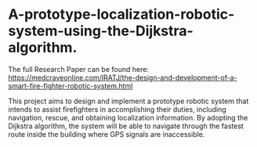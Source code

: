 # A-prototype-localization-robotic-system-using-the-Dijkstra-algorithm.

The full Research Paper can be found here: https://medcraveonline.com/IRATJ/the-design-and-development-of-a-smart-fire-fighter-robotic-system.html

This project aims to design and implement a prototype robotic system that intends to assist firefighters in accomplishing their duties, including navigation, rescue, and obtaining localization information. By adopting the  Dijkstra algorithm, the system will be able to navigate through the fastest route inside the building where GPS signals are inaccessible.
